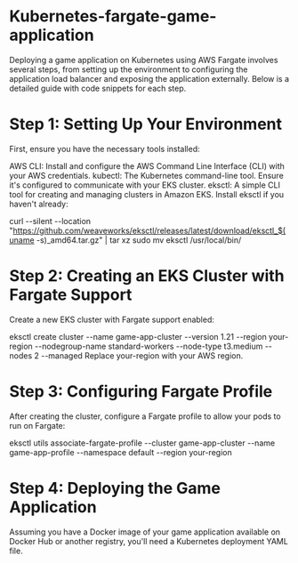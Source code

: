 # Kubernetes-fargate-game-application

Deploying a game application on Kubernetes using AWS Fargate involves several steps, from setting up the environment to configuring the application load balancer and exposing the application externally. Below is a detailed guide with code snippets for each step.

# Step 1: Setting Up Your Environment
First, ensure you have the necessary tools installed:

AWS CLI: Install and configure the AWS Command Line Interface (CLI) with your AWS credentials.
kubectl: The Kubernetes command-line tool. Ensure it's configured to communicate with your EKS cluster.
eksctl: A simple CLI tool for creating and managing clusters in Amazon EKS.
Install eksctl if you haven't already:

curl --silent --location "https://github.com/weaveworks/eksctl/releases/latest/download/eksctl_$(uname -s)_amd64.tar.gz" | tar xz
sudo mv eksctl /usr/local/bin/

# Step 2: Creating an EKS Cluster with Fargate Support
Create a new EKS cluster with Fargate support enabled:

eksctl create cluster --name game-app-cluster --version 1.21 --region your-region --nodegroup-name standard-workers --node-type t3.medium --nodes 2 --managed
Replace your-region with your AWS region.

# Step 3: Configuring Fargate Profile
After creating the cluster, configure a Fargate profile to allow your pods to run on Fargate:

eksctl utils associate-fargate-profile --cluster game-app-cluster --name game-app-profile --namespace default --region your-region

# Step 4: Deploying the Game Application
Assuming you have a Docker image of your game application available on Docker Hub or another registry, you'll need a Kubernetes deployment YAML file. 
